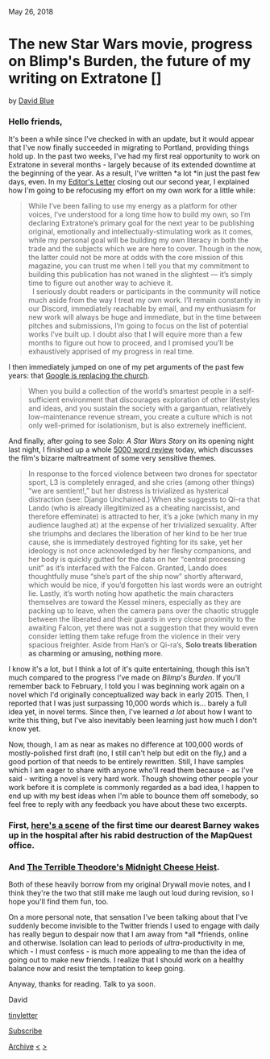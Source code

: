 May 26, 2018

The new Star Wars movie, progress on Blimp's Burden, the future of my writing on Extratone []
==========================================================================================

by [David Blue](https://twitter.com/FickleCrux)

### Hello friends,

  
 It's been a while since I've checked in with an update, but it would
appear that I've now finally succeeded in migrating to Portland,
providing things hold up. In the past two weeks, I've had my first real
opportunity to work on Extratone in several months - largely because of
its extended downtime at the beginning of the year. As a result, I've
written *a lot *in just the past few days, even. In my [Editor's
Letter](http://www.extratone.com/meta/19/) closing out our second year,
I explained how I'm going to be refocusing my effort on my own work for
a little while:

> While I’ve been failing to use my energy as a platform for other
> voices, I’ve understood for a long time how to build my own, so I’m
> declaring Extratone’s primary goal for the next year to be publishing
> original, emotionally and intellectually-stimulating work as it comes,
> while my personal goal will be building my own literacy in both the
> trade and the subjects which we are here to cover. Though in the now,
> the latter could not be more at odds with the core mission of this
> magazine, you can trust me when I tell you that my commitment to
> building this publication has not waned in the slightest — it’s simply
> time to figure out another way to achieve it.  
>   
> I seriously doubt readers or participants in the community will notice
> much aside from the way I treat my own work. I’ll remain constantly in
> our Discord, immediately reachable by email, and my enthusiasm for new
> work will always be huge and immediate, but in the time between
> pitches and submissions, I’m going to focus on the list of potential
> works I’ve built up. I doubt also that I will equire more than a few
> months to figure out how to proceed, and I promised you’ll be
> exhaustively apprised of my progress in real time.

I then immediately jumped on one of my pet arguments of the past few
years: that [Google is replacing the
church](http://www.extratone.com/tech/google/).

> When you build a collection of the world’s smartest people in a
> self-sufficient environment that discourages exploration of other
> lifestyles and ideas, and you sustain the society with a gargantuan,
> relatively low-maintenance revenue stream, you create a culture which
> is not only well-primed for isolationism, but is also extremely
> inefficient.

And finally, after going to see *Solo: A Star Wars Story* on its opening
night last night, I finished up a whole [5000 word
review](http://extratone.com/inred/solo) today, which discusses the
film's bizarre maltreatment of some very sensitive themes.

> In response to the forced violence between two drones for spectator
> sport, L3 is completely enraged, and she cries (among other things)
> “we are sentient!,” but her distress is trivialized as hysterical
> distraction (see: Django Unchained.) When she suggests to Qi-ra that
> Lando (who is already illegitimized as a cheating narcissist, and
> therefore effeminate) is attracted to her, it’s a joke (which many in
> my audience laughed at) at the expense of her trivialized sexuality.
> After she triumphs and declares the liberation of her kind to be her
> true cause, she is immediately destroyed fighting for its sake, yet
> her ideology is not once acknowledged by her fleshy companions, and
> her body is quickly gutted for the data on her “central processing
> unit” as it’s interfaced with the Falcon. Granted, Lando does
> thoughtfully muse “she’s part of the ship now” shortly afterward,
> which would be nice, if you’d forgotten his last words were an
> outright lie. Lastly, it’s worth noting how apathetic the main
> characters themselves are toward the Kessel miners, especially as they
> are packing up to leave, when the camera pans over the chaotic
> struggle between the liberated and their guards in very close
> proximity to the awaiting Falcon, yet there was not a suggestion that
> they would even consider letting them take refuge from the violence in
> their very spacious freighter. Aside from Han’s or Qi-ra’s, **Solo
> treats liberation as charming or amusing, nothing more**.

I know it's a lot, but I think a lot of it's quite entertaining, though
this isn't much compared to the progress I've made on *Blimp's Burden*.
If you'll remember back to February, I told you I was beginning work
again on a novel which I'd originally conceptualized way back in early
2015. Then, I reported that I was just surpassing 10,000 words which
is... barely a full idea yet, in novel terms. Since then, I've
learned *a lot* about how I want to write this thing, but I've also
inevitably been learning just how much I don't know yet.  
   
 Now, though, I am as near as makes no difference at 100,000 words of
mostly-polished first draft (no, I still can't help but edit on the
fly,) and a good portion of that needs to be entirely rewritten. Still,
I have samples which I am eager to share with anyone who'll read them
because - as I've said - writing a novel is very hard work. Though
showing other people your work before it is complete is commonly
regarded as a bad idea, I happen to end up with my best ideas when I'm
able to bounce them off somebody, so feel free to reply with any
feedback you have about these two excerpts.

### First, [here's a scene](http://extratone.com/library/hospital.pdf) of the first time our dearest Barney wakes up in the hospital after his rabid destruction of the MapQuest office.

### And [The Terrible Theodore's Midnight Cheese Heist](http://extratone.com/library/blood.pdf).

Both of these heavily borrow from my original Drywall movie notes, and I
think they're the two that still make me laugh out loud during revision,
so I hope you'll find them fun, too.  
   
 On a more personal note, that sensation I've been talking about that
I've suddenly become invisible to the Twitter friends I used to engage
with daily has really begun to despair now that I am away
from *all *friends, online and otherwise. Isolation can lead to periods
of *ultra*-productivity in me, which - I must confess - is much more
appealing to me than the idea of going out to make new friends. I
realize that I should work on a healthy balance now and resist the
temptation to keep going.  
   
 Anyway, thanks for reading. Talk to ya soon.  
   
 David

[tinyletter](http://tinyletter.com)

[Subscribe](https://tinyletter.com/DavidBlue)

[Archive](../archive.html) [\<](javascript:void(0))
[\>](learning-how-to-say-goodbye-to-the-past.html)

